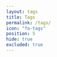 ```yaml
---
layout: tags
title: Tags
permalink: /tags/
icon: "fa-tags"
position: 5
hide: true
excluded: true
---
```



